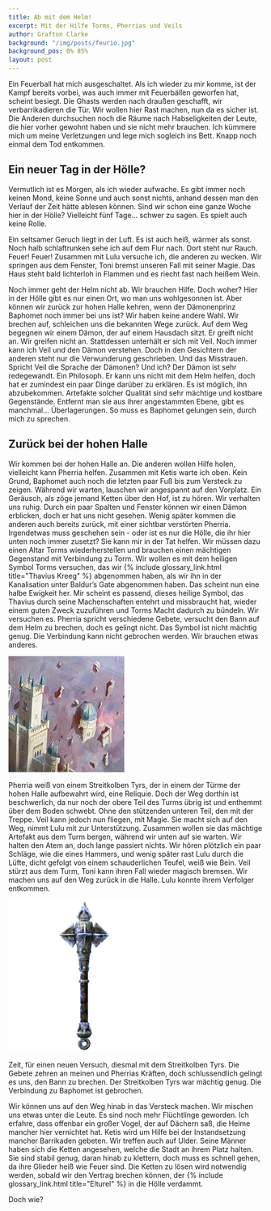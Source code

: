 ```yaml
---
title: Ab mit dem Helm!
excerpt: Mit der Hilfe Torms, Pherrias und Veils
author: Grafton Clarke
background: "/img/posts/feurio.jpg"
background_pos: 0% 85%
layout: post
---
```


Ein Feuerball hat mich ausgeschaltet. Als ich wieder zu mir komme, ist der
Kampf bereits vorbei, was auch immer mit Feuerbällen geworfen hat, scheint
besiegt. Die Ghasts werden nach draußen geschafft, wir verbarrikadieren die
Tür. Wir wollen hier Rast machen, nun da es sicher ist. Die Anderen durchsuchen
noch die Räume nach Habseligkeiten der Leute, die hier vorher gewohnt haben und
sie nicht mehr brauchen. Ich kümmere mich um meine Verletzungen und lege mich
sogleich ins Bett. Knapp noch einmal dem Tod entkommen.

## Ein neuer Tag in der Hölle?

Vermutlich ist es Morgen, als ich wieder aufwache. Es gibt immer noch keinen
Mond, keine Sonne und auch sonst nichts, anhand dessen man den Verlauf der Zeit
hätte ablesen können. Sind wir schon eine ganze Woche hier in der Hölle?
Vielleicht fünf Tage… schwer zu sagen. Es spielt auch keine Rolle.

Ein seltsamer Geruch liegt in der Luft. Es ist auch heiß, wärmer als sonst.
Noch halb schlaftrunken sehe ich auf dem Flur nach. Dort steht nur Rauch.
Feuer! Feuer! Zusammen mit Lulu versuche ich, die anderen zu wecken. Wir
springen aus dem Fenster, Toni bremst unseren Fall mit seiner Magie. Das Haus
steht bald lichterloh in Flammen und es riecht fast nach heißem Wein.

Noch immer geht der Helm nicht ab. Wir brauchen Hilfe. Doch woher? Hier in der
Hölle gibt es nur einen Ort, wo man uns wohlgesonnen ist. Aber können wir
zurück zur hohen Halle kehren, wenn der Dämonenprinz Baphomet noch immer bei
uns ist? Wir haben keine andere Wahl. Wir brechen auf, schleichen uns die
bekannten Wege zurück. Auf dem Weg begegnen wir einem Dämon, der auf einem
Hausdach sitzt. Er greift nicht an. Wir greifen nicht an. Stattdessen unterhält
er sich mit Veil. Noch immer kann ich Veil und den Dämon verstehen. Doch in den
Gesichtern der anderen steht nur die Verwunderung geschrieben. Und das
Misstrauen. Spricht Veil die Sprache der Dämonen? Und ich? Der Dämon ist sehr
redegewandt. Ein Philosoph. Er kann uns nicht mit dem Helm helfen, doch hat er
zumindest ein paar Dinge darüber zu erklären. Es ist möglich, ihn abzubekommen.
Artefakte solcher Qualität sind sehr mächtige und kostbare Gegenstände.
Entfernt man sie aus ihrer angestammten Ebene, gibt es manchmal…
Überlagerungen. So muss es Baphomet gelungen sein, durch mich zu sprechen.

## Zurück bei der hohen Halle

Wir kommen bei der hohen Halle an. Die anderen wollen Hilfe holen, vielleicht
kann Pherria helfen. Zusammen mit Ketis warte ich oben. Kein Grund, Baphomet
auch noch die letzten paar Fuß bis zum Versteck zu zeigen. Während wir warten,
lauschen wir angespannt auf den Vorplatz. Ein Geräusch, als zöge jemand Ketten
über den Hof, ist zu hören. Wir verhalten uns ruhig. Durch ein paar Spalten und
Fenster können wir einen Dämon erblicken, doch er hat uns nicht gesehen. Wenig
später kommen die anderen auch bereits zurück, mit einer sichtbar verstörten
Pherria. Irgendetwas muss geschehen sein - oder ist es nur die Hölle, die ihr
hier unten noch immer zusetzt? Sie kann mir in der Tat helfen. Wir müssen dazu
einen Altar Torms wiederherstellen und brauchen einen mächtigen Gegenstand mit
Verbindung zu Torm. Wir wollen es mit dem heiligen Symbol Torms versuchen, das
wir {% include glossary_link.html title="Thavius Kreeg" %} abgenommen haben, als wir ihn in der Kanalisation unter
Baldur’s Gate abgenommen haben. Das scheint nun eine halbe Ewigkeit her. Mir
scheint es passend, dieses heilige Symbol, das Thavius durch seine
Machenschaften entehrt und missbraucht hat, wieder einem guten Zweck zuzuführen
und Torms Macht dadurch zu bündeln. Wir versuchen es. Pherria spricht
verschiedene Gebete, versucht den Bann auf dem Helm zu brechen, doch es gelingt
nicht. Das Symbol ist nicht mächtig genug. Die Verbindung kann nicht gebrochen
werden. Wir brauchen etwas anderes.

![Schwebender Turm](/img/posts/turm.jpg)

Pherria weiß von einem Streitkolben Tyrs, der in einem der Türme der hohen
Halle aufbewahrt wird, eine Reliquie. Doch der Weg dorthin ist beschwerlich, da
nur noch der obere Teil des Turms übrig ist und enthemmt über dem Boden
schwebt. Ohne den stützenden unteren Teil, den mit der Treppe. Veil kann jedoch
nun fliegen, mit Magie. Sie macht sich auf den Weg, nimmt Lulu mit zur
Unterstützung. Zusammen wollen sie das mächtige Artefakt aus dem Turm bergen,
während wir unten auf sie warten. Wir halten den Atem an, doch lange passiert
nichts. Wir hören plötzlich ein paar Schläge, wie die eines Hammers, und wenig
später rast Lulu durch die Lüfte, dicht gefolgt von einem schauderlichen
Teufel, weiß wie Bein. Veil stürzt aus dem Turm, Toni kann ihren Fall wieder
magisch bremsen. Wir machen uns auf den Weg zurück in die Halle. Lulu konnte
ihrem Verfolger entkommen.

![Streitkolben des Tyr](/img/posts/mace_of_tyr.png)

Zeit, für einen neuen Versuch, diesmal mit dem Streitkolben Tyrs. Die Gebete
zehren an meinen und Pherrias Kräften, doch schlussendlich gelingt es uns, den
Bann zu brechen. Der Streitkolben Tyrs war mächtig genug. Die Verbindung zu
Baphomet ist gebrochen.

Wir können uns auf den Weg hinab in das Versteck machen. Wir mischen uns etwas
unter die Leute. Es sind noch mehr Flüchtlinge geworden. Ich erfahre, dass
offenbar ein großer Vogel, der auf Dächern saß, die Heime mancher hier
vernichtet hat. Ketis wird um Hilfe bei der Instandsetzung mancher Barrikaden
gebeten. Wir treffen auch auf Ulder. Seine Männer haben sich die Ketten
angesehen, welche die Stadt an ihrem Platz halten. Sie sind stabil genug, daran
hinab zu klettern, doch muss es schnell gehen, da ihre Glieder heiß wie Feuer
sind. Die Ketten zu lösen wird notwendig werden, sobald wir den Vertrag brechen
können, der {% include glossary_link.html title="Elturel" %} in die Hölle verdammt.

Doch wie?
